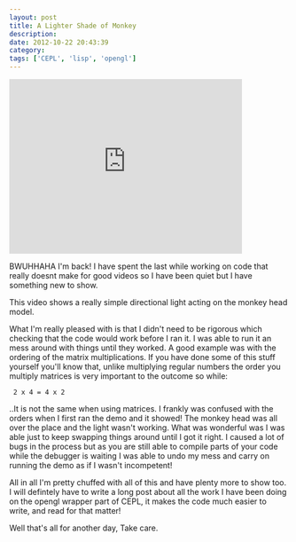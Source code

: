 ```yaml
---
layout: post
title: A Lighter Shade of Monkey
description:
date: 2012-10-22 20:43:39
category:
tags: ['CEPL', 'lisp', 'opengl']
---
```


<iframe width="420" height="315" src="http://www.youtube.com/embed/YsQZ20ZnnNA" frameborder="0" >  </iframe>

BWUHHAHA I'm back! I have spent the last while working on code that really doesnt make for good
videos so I have been quiet but I have something new to show.

This video shows a really simple directional light acting on the monkey head model.

What I'm really pleased with is that I didn't need to be rigorous which checking that the code would work before I ran it. I was able to run it an mess around with things until they worked. A good example was with the ordering of the matrix multiplications. If you have done some of this stuff yourself you'll know that, unlike multiplying regular numbers the order you multiply matrices is very important to the outcome so while:

     2 x 4 = 4 x 2 

..It is not the same when using matrices. I frankly was confused with the orders when I first ran the demo and it showed! The monkey head was all over the place and the light wasn't working. What was wonderful was I was able just to keep swapping things around until I got it right. I caused a lot of bugs in the process but as you are still able to compile parts of your code while the debugger is waiting I was able to undo my mess and carry on running the demo as if I wasn't incompetent!

All in all I'm pretty chuffed with all of this and have plenty more to show too. I will defintely have to write a long post about all the work I have been doing on the opengl wrapper part of CEPL, it makes the code much easier to write, and read for that matter! 

Well that's all for another day,
Take care.